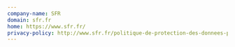 ```yaml
---
company-name: SFR
domain: sfr.fr
home: https://www.sfr.fr/
privacy-policy: http://www.sfr.fr/politique-de-protection-des-donnees-personnelles.html
---
```




